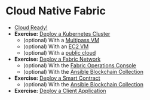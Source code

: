 # Cloud Native Fabric

- [Cloud Ready!](00-setup.md)
- **Exercise:** [Deploy a Kubernetes Cluster](10-kube.md)
  - (optional) With a [Multipass VM](11-kube-multipass.md)
  - (optional) With an [EC2 VM](12-kube-ec2-vm.md)
  - (optional) With a [public cloud](13-kube-public-cloud.md)
- **Exercise:** [Deploy a Fabric Network](20-fabric.md)
  - (optional) With the [Fabric Operations Console](21-fabric-operations-console.md)
  - (optional) With the [Ansible Blockchain Collection](22-fabric-ansible-collection.md)
- **Exercise:** [Deploy a Smart Contract](30-chaincode.md)
    - (optional) With the [Ansible Blockchain Collection](31-fabric-ansible-chaincode.md)
- **Exercise:** [Deploy a Client Application](40-bananas.md)


